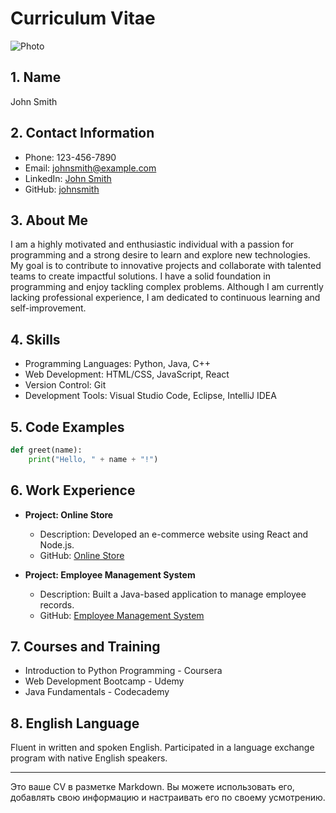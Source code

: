 # Curriculum Vitae

![Photo](https://sun9-71.userapi.com/impg/hkXCD7QJuLU0MYjjOTw9QHtL_sRdvliCUk62Mw/JesDHn7n8yQ.jpg?size=735x727&quality=96&sign=f250e0de8413e45c229bcd21195d1cda&type=album)

## 1. Name
John Smith

## 2. Contact Information
- Phone: 123-456-7890
- Email: johnsmith@example.com
- LinkedIn: [John Smith](https://www.linkedin.com/in/johnsmith)
- GitHub: [johnsmith](https://github.com/johnsmith)

## 3. About Me
I am a highly motivated and enthusiastic individual with a passion for programming and a strong desire to learn and explore new technologies. My goal is to contribute to innovative projects and collaborate with talented teams to create impactful solutions. I have a solid foundation in programming and enjoy tackling complex problems. Although I am currently lacking professional experience, I am dedicated to continuous learning and self-improvement.

## 4. Skills
- Programming Languages: Python, Java, C++
- Web Development: HTML/CSS, JavaScript, React
- Version Control: Git
- Development Tools: Visual Studio Code, Eclipse, IntelliJ IDEA

## 5. Code Examples
```python
def greet(name):
    print("Hello, " + name + "!")
```
## 6. Work Experience
- **Project: Online Store**
  - Description: Developed an e-commerce website using React and Node.js.
  - GitHub: [Online Store](https://github.com/johnsmith/online-store)

- **Project: Employee Management System**
  - Description: Built a Java-based application to manage employee records.
  - GitHub: [Employee Management System](https://github.com/johnsmith/employee-management)

## 7. Courses and Training
- Introduction to Python Programming - Coursera
- Web Development Bootcamp - Udemy
- Java Fundamentals - Codecademy

## 8. English Language
Fluent in written and spoken English.
Participated in a language exchange program with native English speakers.

---

Это ваше CV в разметке Markdown. Вы можете использовать его, добавлять свою информацию и настраивать его по своему усмотрению.
